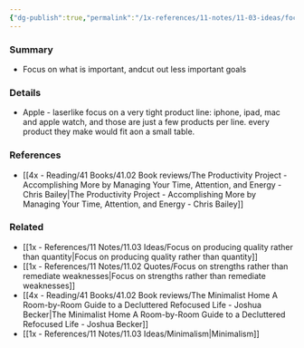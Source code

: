 ```yaml
---
{"dg-publish":true,"permalink":"/1x-references/11-notes/11-03-ideas/focus-on-what-is-important/","title":"Focus on what is important"}
---
```



### Summary
- Focus on what is important, andcut out less important goals

### Details
- Apple - laserlike focus on a very tight product line: iphone, ipad, mac and apple watch, and those are just a few products per line. every product they make would fit aon a small table.

### References
- [[4x - Reading/41 Books/41.02 Book reviews/The Productivity Project - Accomplishing More by Managing Your Time, Attention, and Energy - Chris Bailey\|The Productivity Project - Accomplishing More by Managing Your Time, Attention, and Energy - Chris Bailey]]

### Related
- [[1x - References/11 Notes/11.03 Ideas/Focus on producing quality rather than quantity\|Focus on producing quality rather than quantity]]
- [[1x - References/11 Notes/11.02 Quotes/Focus on strengths rather than remediate weaknesses\|Focus on strengths rather than remediate weaknesses]]
- [[4x - Reading/41 Books/41.02 Book reviews/The Minimalist Home A Room-by-Room Guide to a Decluttered Refocused Life - Joshua Becker\|The Minimalist Home A Room-by-Room Guide to a Decluttered Refocused Life - Joshua Becker]]
- [[1x - References/11 Notes/11.03 Ideas/Minimalism\|Minimalism]]